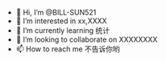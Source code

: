 - 👋 Hi, I’m @BILL-SUN521
- 👀 I’m interested in xx,XXXX
- 🌱 I’m currently learning 统计
- 💞️ I’m looking to collaborate on XXXXXXXX
- 📫 How to reach me 不告诉你哟

<!---
BILL-SUN521/BILL-SUN521 is a ✨ special ✨ repository because its `README.md` (this file) appears on your GitHub profile.
You can click the Preview link to take a look at your changes.
--->
